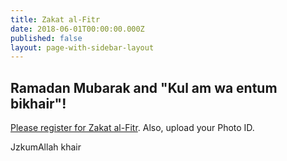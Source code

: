 ```yaml
---
title: Zakat al-Fitr
date: 2018-06-01T00:00:00.000Z
published: false
layout: page-with-sidebar-layout
---
```

## Ramadan Mubarak and "Kul am wa entum bikhair"!

[Please register for Zakat al-Fitr](https://docs.google.com/forms/d/e/1FAIpQLScGrEEq-QMkuPGnA5iifF5T_x-YZM9ovkIUa8M_hua9_vg0eg/viewform?usp=sf_link). Also, upload your Photo ID.

JzkumAllah khair
